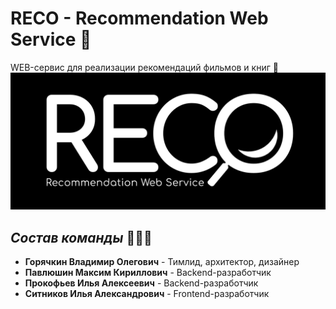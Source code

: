 # RECO - Recommendation Web Service 🔎
WEB-сервис для реализации рекомендаций фильмов и книг 🎯
![](data/images/banner.png)

## *Состав команды* 👨🏻‍💻
- **Горячкин Владимир Олегович** - Тимлид, архитектор, дизайнер
- **Павлюшин Максим Кириллович** - Backend-разработчик
- **Прокофьев Илья Алексеевич** - Backend-разработчик
- **Ситников Илья Александрович** - Frontend-разработчик
